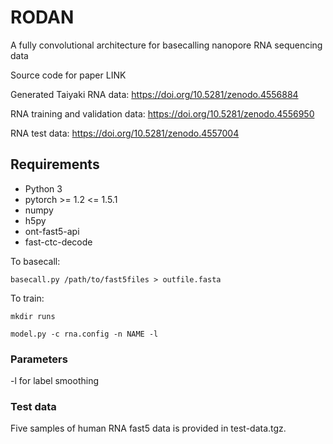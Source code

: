 # RODAN
A fully convolutional architecture for basecalling nanopore RNA sequencing data

Source code for paper LINK

Generated Taiyaki RNA data: https://doi.org/10.5281/zenodo.4556884

RNA training and validation data: https://doi.org/10.5281/zenodo.4556950

RNA test data: https://doi.org/10.5281/zenodo.4557004



## Requirements
* Python 3
* pytorch >= 1.2 <= 1.5.1
* numpy
* h5py
* ont-fast5-api
* fast-ctc-decode

To basecall:

`basecall.py /path/to/fast5files > outfile.fasta`

To train:

`mkdir runs`

`model.py -c rna.config -n NAME -l`

### Parameters
-l for label smoothing

### Test data
Five samples of human RNA fast5 data is provided in test-data.tgz.
